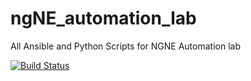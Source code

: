 # ngNE_automation_lab
All Ansible and Python Scripts for NGNE Automation lab

[![Build Status](https://travis-ci.com/kokasha/ngNE_automation_lab.svg?branch=master)](https://travis-ci.com/kokasha/ngNE_automation_lab)
